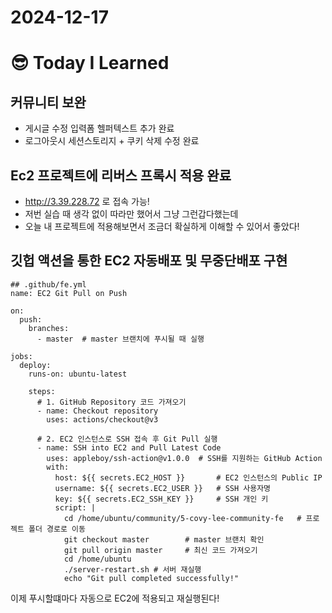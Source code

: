 # 2024-12-17

# :sunglasses: Today I Learned

## 커뮤니티 보완
- 게시글 수정 입력폼 헬퍼텍스트 추가 완료
- 로그아웃시 세션스토리지 + 쿠키 삭제 수정 완료

## Ec2 프로젝트에 리버스 프록시 적용 완료
- http://3.39.228.72 로 접속 가능!
- 저번 실습 때 생각 없이 따라만 했어서 그냥 그런갑다했는데
- 오늘 내 프로젝트에 적용해보면서 조금더 확실하게 이해할 수 있어서 좋았다!

## 깃헙 액션을 통한 EC2 자동배포 및 무중단배포 구현

````
## .github/fe.yml
name: EC2 Git Pull on Push

on:
  push:
    branches:
      - master  # master 브랜치에 푸시될 때 실행

jobs:
  deploy:
    runs-on: ubuntu-latest

    steps:
      # 1. GitHub Repository 코드 가져오기
      - name: Checkout repository
        uses: actions/checkout@v3

      # 2. EC2 인스턴스로 SSH 접속 후 Git Pull 실행
      - name: SSH into EC2 and Pull Latest Code
        uses: appleboy/ssh-action@v1.0.0  # SSH를 지원하는 GitHub Action
        with:
          host: ${{ secrets.EC2_HOST }}       # EC2 인스턴스의 Public IP
          username: ${{ secrets.EC2_USER }}   # SSH 사용자명
          key: ${{ secrets.EC2_SSH_KEY }}     # SSH 개인 키
          script: |
            cd /home/ubuntu/community/5-covy-lee-community-fe   # 프로젝트 폴더 경로로 이동
            git checkout master        # master 브랜치 확인
            git pull origin master     # 최신 코드 가져오기
            cd /home/ubuntu
            ./server-restart.sh # 서버 재실행
            echo "Git pull completed successfully!"

````
이제 푸시할떄마다 자동으로 EC2에 적용되고 재실행된다!
